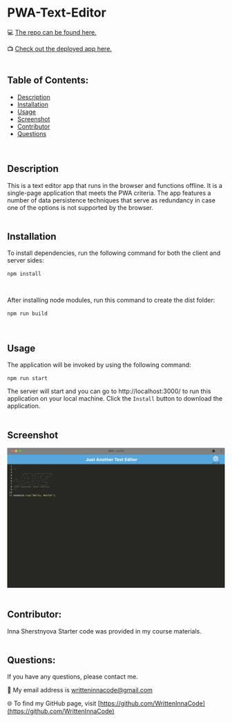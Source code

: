 # PWA-Text-Editor

💻 [The repo can be found here.](https://github.com/WrittenInnaCode/PWA-Text-Editor)

📺 [Check out the deployed app here.](https://writteninnacode-text-editor.herokuapp.com/)
<br/><br/>

## Table of Contents:
* [Description](#description)
* [Installation](#installation)
* [Usage](#usage)
* [Screenshot](#screenshot)
* [Contributor](#contributor)
* [Questions](#questions)

<br/>

## Description
This is a text editor app that runs in the browser and functions offline. It is a single-page application that meets the PWA criteria. The app features a number of data persistence techniques that serve as redundancy in case one of the options is not supported by the browser.
<br/><br/>

## Installation
To install dependencies, run the following command for both the client and server sides:

```Terminal Commands
npm install
 ```
<br/>

After installing node modules, run this command to create the dist folder:
```
npm run build
```
<br/>

## Usage
 The application will be invoked by using the following command:
```
npm run start
```
The server will start and you can go to http://localhost:3000/ to run this application on your local machine. Click the `Install` button to download the application.
<br/><br/>

## Screenshot

![alt screen shot](assets/img/JATE-ScreenShot.png)
<br/><br/>

## Contributor:
Inna Sherstnyova
Starter code was provided in my course materials.
<br/><br/>

## Questions:
If you have any questions, please contact me. 

📧 My email address is writteninnacode@gmail.com 

🌐 To find my GitHub page, visit [https://github.com/WrittenInnaCode](https://github.com/WrittenInnaCode)